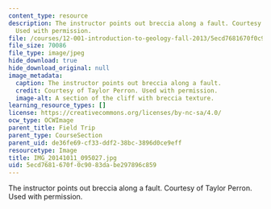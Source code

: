 ```yaml
---
content_type: resource
description: The instructor points out breccia along a fault. Courtesy of Taylor Perron.
  Used with permission.
file: /courses/12-001-introduction-to-geology-fall-2013/5ecd7681670f0c9083dabe297896c859_IMG_20141011_095027.jpg
file_size: 70086
file_type: image/jpeg
hide_download: true
hide_download_original: null
image_metadata:
  caption: The instructor points out breccia along a fault.
  credit: Courtesy of Taylor Perron. Used with permission.
  image-alt: A section of the cliff with breccia texture.
learning_resource_types: []
license: https://creativecommons.org/licenses/by-nc-sa/4.0/
ocw_type: OCWImage
parent_title: Field Trip
parent_type: CourseSection
parent_uid: de36fe69-cf33-ddf2-38bc-3896d0ce9eff
resourcetype: Image
title: IMG_20141011_095027.jpg
uid: 5ecd7681-670f-0c90-83da-be297896c859
---
```

The instructor points out breccia along a fault. Courtesy of Taylor Perron. Used with permission.